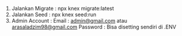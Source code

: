 1. Jalankan Migrate : npx knex migrate:latest
2. Jalankan Seed : npx knex seed:run
3. Admin Account : 
    Email : admin@gmail.com atau arasaladzim98@gmail.com
    Password : Bisa disetting sendiri di .ENV
